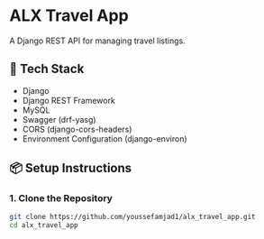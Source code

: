 # ALX Travel App

A Django REST API for managing travel listings.

## 🔧 Tech Stack

- Django
- Django REST Framework
- MySQL
- Swagger (drf-yasg)
- CORS (django-cors-headers)
- Environment Configuration (django-environ)

## 📦 Setup Instructions

### 1. Clone the Repository

```bash
git clone https://github.com/youssefamjad1/alx_travel_app.git
cd alx_travel_app
 
 